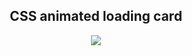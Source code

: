 <h2 align="center"> CSS animated loading card</h2>

<p align="center">

<img src="https://user-images.githubusercontent.com/80118217/216695347-ee4d78c4-e658-4654-a506-c21f66b867fd.JPG">
</p>

